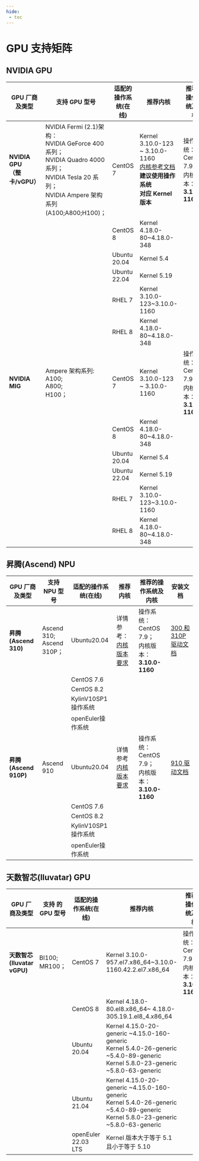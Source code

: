 ```yaml
---
hide:
 - toc
---
```


# GPU 支持矩阵

## NVIDIA GPU

| GPU 厂商及类型 | 支持 GPU 型号 | 适配的操作系统(在线) | 推荐内核 | 推荐的操作系统及内核 | 安装文档 |
| ------------ | ------------ | ----------------- | ------- | ---------------- | ------- |
| **NVIDIA GPU<br />（整卡/vGPU）** | NVIDIA Fermi (2.1)架构：<br  />NVIDIA GeForce 400 系列；<br  />NVIDIA Quadro 4000 系列；<br  />NVIDIA Tesla 20 系列；<br  />NVIDIA Ampere 架构系列(A100;A800;H100)； | CentOS 7 | Kernel 3.10.0-123 ~ 3.10.0-1160<br  />[内核参考文档](https://docs.nvidia.com/grid/15.0/product-support-matrix/index.html#abstract__ubuntu)<br  />**建议使用操作系统<br />对应 Kernel 版本**<br  /> | 操作系统： CentOS 7.9；<br  />内核版本： __3.10.0-1160__ | [GPU Operator 离线安装](nvidia/install_nvidia_driver_of_operator.md) |
| | | CentOS 8 | Kernel 4.18.0-80~4.18.0-348 | | |
| | | Ubuntu 20.04 | Kernel 5.4 | | |
| | | Ubuntu 22.04 | Kernel 5.19 | | |
| | | RHEL 7 | Kernel 3.10.0-123~3.10.0-1160 | | |
| | | RHEL 8 | Kernel 4.18.0-80~4.18.0-348 | | |
| **NVIDIA MIG** | Ampere 架构系列:<br  />A100;<br  />A800;<br  />H100；<br  />  | CentOS 7 | Kernel 3.10.0-123 ~ 3.10.0-1160 | 操作系统： CentOS 7.9；<br  />内核版本： __3.10.0-1160__ | [GPU Operator 离线安装](nvidia/install_nvidia_driver_of_operator.md) |
| | | CentOS 8 | Kernel 4.18.0-80~4.18.0-348 | | |
| | | Ubuntu 20.04 | Kernel 5.4 | | |
| | | Ubuntu 22.04 | Kernel 5.19 | | |
| | | RHEL 7 | Kernel 3.10.0-123~3.10.0-1160 | | |
| | | RHEL 8 | Kernel 4.18.0-80~4.18.0-348 | | |


## 昇腾(Ascend) NPU

| GPU 厂商及类型 | 支持 NPU 型号 | 适配的操作系统(在线) | 推荐内核 | 推荐的操作系统及内核 | 安装文档 |
| ------------ | ------------ | ----------------- | ------ | ----------------- | ------- |
| **昇腾(Ascend 310)** | Ascend 310;<br />Ascend 310P； | Ubuntu20.04 | 详情参考：[内核版本要求](https://www.hiascend.com/document/detail/zh/quick-installation/22.0.0/quickinstg/800_3010/quickinstg_800_3010_x86_0005.html) | 操作系统： CentOS 7.9；<br />内核版本： __3.10.0-1160__ | [300 和 310P 驱动文档](https://www.hiascend.com/document/detail/zh/quick-installation/22.0.0/quickinstg/800_3010/quickinstg_800_3010_x86_0041.html) |
| | | CentOS 7.6 | | | |
| | | CentOS 8.2 | | | |
| | | KylinV10SP1 操作系统 | | | |
| | | openEuler操作系统 | | | |
| **昇腾(Ascend 910P)** | Ascend 910 | Ubuntu20.04 | 详情参考[内核版本要求](https://www.hiascend.com/document/detail/zh/quick-installation/22.0.0/quickinstg/800_9010/quickinstg_800_9010_x86_0005.html) | 操作系统： CentOS 7.9；<br />内核版本： __3.10.0-1160__ | [910 驱动文档](https://www.hiascend.com/document/detail/zh/quick-installation/22.0.0/quickinstg/800_9010/quickinstg_800_9010_x86_0049.html) |
| | | CentOS 7.6 | | | |
| | | CentOS 8.2 | | | |
| | | KylinV10SP1 操作系统 | | | |
| | | openEuler操作系统 | | | |

## 天数智芯(Iluvatar) GPU

| GPU 厂商及类型 | 支持 的 GPU 型号 | 适配的操作系统(在线) | 推荐内核 | 推荐的操作系统及内核 | 安装文档 |
| ------------ | --------------- | ----------------- | ------ | ----------------- | -------- |
| **天数智芯(Iluvatar vGPU)** | BI100;<br />MR100； | CentOS 7 | Kernel 3.10.0-957.el7.x86_64~3.10.0-1160.42.2.el7.x86_64 | 操作系统： CentOS 7.9；<br />内核版本： __3.10.0-1160__ | 补充中 |
| | | CentOS 8 | Kernel 4.18.0-80.el8.x86_64~ 4.18.0-305.19.1.el8_4.x86_64 | | |
| | | Ubuntu 20.04 | Kernel 4.15.0-20-generic ~4.15.0-160-generic<br />Kernel 5.4.0-26-generic ~5.4.0-89-generic<br /> Kernel 5.8.0-23-generic ~5.8.0-63-generic<br /> | | |
| | | Ubuntu 21.04 | Kernel 4.15.0-20-generic ~4.15.0-160-generic<br />Kernel 5.4.0-26-generic ~5.4.0-89-generic<br /> Kernel 5.8.0-23-generic ~5.8.0-63-generic<br /> | | |
| | | openEuler 22.03 LTS | Kernel 版本⼤于等于 5.1 且⼩于等于 5.10 | | |
